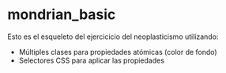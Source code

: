 # mondrian_basic

Esto es el esqueleto del ejercicicio del neoplasticismo utilizando: 
- Múltiples clases para propiedades atómicas (color de fondo)
- Selectores CSS para aplicar las propiedades
